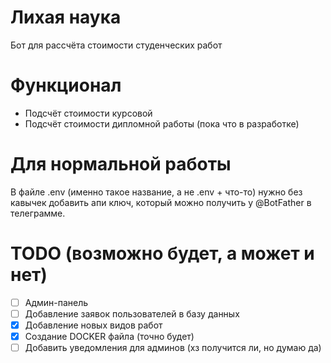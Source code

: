 # Лихая наука
Бот для рассчёта стоимости студенческих работ

# Функционал
- Подсчёт стоимости курсовой
- Подсчёт стоимости дипломной работы (пока что в разработке)

# Для нормальной работы
В файле .env (именно такое название, а не .env + что-то) нужно без кавычек добавить апи ключ, который можно получить у @BotFather в телеграмме.

# TODO (возможно будет, а может и нет)
- [ ] Админ-панель
- [ ] Добавление заявок пользователей в базу данных
- [x] Добавление новых видов работ
- [x] Создание DOCKER файла (точно будет)
- [ ] Добавить уведомления для админов (хз получится ли, но думаю да)
